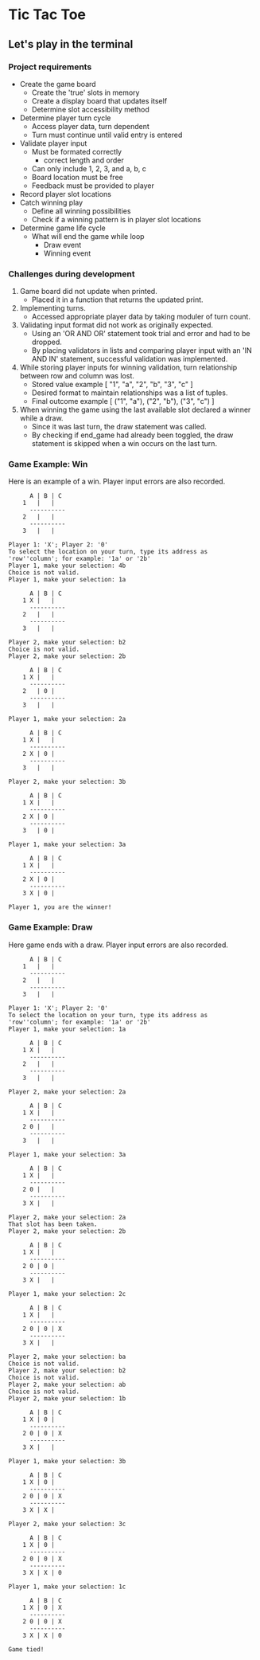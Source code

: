 # Tic Tac Toe 
## Let's play in the terminal
### Project requirements
+ Create the game board
    * Create the 'true' slots in memory
    * Create a display board that updates itself
    * Determine slot accessibility method
+ Determine player turn cycle
  + Access player data, turn dependent
  + Turn must continue until valid entry is entered
+ Validate player input
  + Must be formated correctly
    + correct length and order
  + Can only include 1, 2, 3, and a, b, c
  + Board location must be free
  + Feedback must be provided to player
+ Record player slot locations
+ Catch winning play
  + Define all winning possibilities
  + Check if a winning pattern is in player slot locations
+ Determine game life cycle
  + What will end the game while loop
    + Draw event
    + Winning event

### Challenges during development

1. Game board did not update when printed.
   + Placed it in a function that returns the updated print.
2. Implementing turns.
   + Accessed appropriate player data by taking moduler of turn count.
3. Validating input format did not work as originally expected.
   + Using an 'OR AND OR' statement took trial and error and had to be dropped. 
   + By placing validators in lists and comparing player input with an 'IN AND IN' statement, successful validation was implemented.
4. While storing player inputs for winning validation, turn relationship between row and column was lost. 
   + Stored value example [ "1", "a", "2", "b", "3", "c" ]
   + Desired format to maintain relationships was a list of tuples.
   + Final outcome example [ ("1", "a"), ("2", "b"), ("3", "c") ]
5. When winning the game using the last available slot declared a winner while a draw. 
   + Since it was last turn, the draw statement was called.
   + By checking if end_game had already been toggled, the draw statement is skipped when a win occurs on the last turn.

### Game Example: Win
Here is an example of a win. Player input errors are also recorded.
  
          A | B | C
        1   |   |  
          ----------
        2   |   |  
          ----------
        3   |   |  
        
    Player 1: 'X'; Player 2: '0'
    To select the location on your turn, type its address as 'row''column'; for example: '1a' or '2b'
    Player 1, make your selection: 4b
    Choice is not valid.
    Player 1, make your selection: 1a
    
          A | B | C
        1 X |   |  
          ----------
        2   |   |  
          ----------
        3   |   |  
        
    Player 2, make your selection: b2
    Choice is not valid.
    Player 2, make your selection: 2b
    
          A | B | C
        1 X |   |  
          ----------
        2   | 0 |  
          ----------
        3   |   |  
        
    Player 1, make your selection: 2a
    
          A | B | C
        1 X |   |  
          ----------
        2 X | 0 |  
          ----------
        3   |   |  
        
    Player 2, make your selection: 3b
    
          A | B | C
        1 X |   |  
          ----------
        2 X | 0 |  
          ----------
        3   | 0 |  
        
    Player 1, make your selection: 3a
    
          A | B | C
        1 X |   |  
          ----------
        2 X | 0 |  
          ----------
        3 X | 0 |  
        
    Player 1, you are the winner!

### Game Example: Draw
Here game ends with a draw. Player input errors are also recorded.

          A | B | C
        1   |   |  
          ----------
        2   |   |  
          ----------
        3   |   |  
        
    Player 1: 'X'; Player 2: '0'
    To select the location on your turn, type its address as 'row''column'; for example: '1a' or '2b'
    Player 1, make your selection: 1a
    
          A | B | C
        1 X |   |  
          ----------
        2   |   |  
          ----------
        3   |   |  
        
    Player 2, make your selection: 2a
    
          A | B | C
        1 X |   |  
          ----------
        2 0 |   |  
          ----------
        3   |   |  
        
    Player 1, make your selection: 3a
    
          A | B | C
        1 X |   |  
          ----------
        2 0 |   |  
          ----------
        3 X |   |  
        
    Player 2, make your selection: 2a
    That slot has been taken.
    Player 2, make your selection: 2b
    
          A | B | C
        1 X |   |  
          ----------
        2 0 | 0 |  
          ----------
        3 X |   |  
        
    Player 1, make your selection: 2c
    
          A | B | C
        1 X |   |  
          ----------
        2 0 | 0 | X
          ----------
        3 X |   |  
        
    Player 2, make your selection: ba
    Choice is not valid.
    Player 2, make your selection: b2
    Choice is not valid.
    Player 2, make your selection: ab
    Choice is not valid.
    Player 2, make your selection: 1b
    
          A | B | C
        1 X | 0 |  
          ----------
        2 0 | 0 | X
          ----------
        3 X |   |  
        
    Player 1, make your selection: 3b
    
          A | B | C
        1 X | 0 |  
          ----------
        2 0 | 0 | X
          ----------
        3 X | X |  
        
    Player 2, make your selection: 3c
    
          A | B | C
        1 X | 0 |  
          ----------
        2 0 | 0 | X
          ----------
        3 X | X | 0
        
    Player 1, make your selection: 1c
    
          A | B | C
        1 X | 0 | X
          ----------
        2 0 | 0 | X
          ----------
        3 X | X | 0
        
    Game tied!
